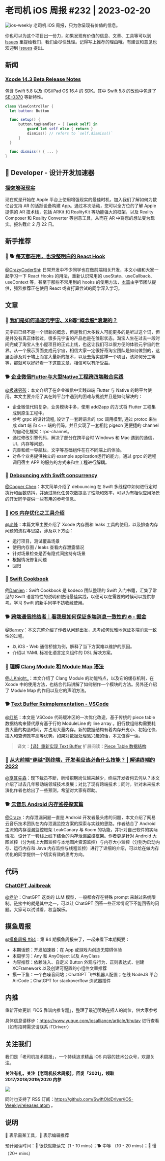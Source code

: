 # 老司机 iOS 周报 #232 | 2023-02-20

![ios-weekly](https://github.com/SwiftOldDriver/iOS-Weekly/blob/master/assets/ios-weekly.png?raw=true)
老司机 iOS 周报，只为你呈现有价值的信息。

你也可以为这个项目出一份力，如果发现有价值的信息、文章、工具等可以到 [Issues](https://github.com/SwiftOldDriver/iOS-Weekly/issues) 里提给我们，我们会尽快处理。记得写上推荐的理由哦。有建议和意见也欢迎到 [Issues](https://github.com/SwiftOldDriver/iOS-Weekly/issues) 提出。

## 新闻

### [Xcode 14.3 Beta Release Notes](https://developer.apple.com/documentation/xcode-release-notes/xcode-14_3-release-notes)

包含 Swift 5.8 以及 iOS/iPad OS 16.4 的 SDK。其中 Swift 5.8 的改动中包含了 [SE-0370](https://github.com/apple/swift-evolution/blob/main/proposals/0365-implicit-self-weak-capture.md) 等新特性。

```swift
class ViewController {
  let button: Button

  func setup() {
      button.tapHandler = { [weak self] in
          guard let self else { return }
          dismiss() // refers to `self.dismiss()`
      }
  }

  func dismiss() { ... }
}
```

##  Developer - 设计开发加速器

### [探索增强现实](https://developer.apple.com/events/view/9HU22DPP7P/dashboard)

现在就是开始在 Apple 平台上使用增强现实的最佳时机，加入我们了解如何为数亿台支持 AR 的活跃设备构建 App。通过本次活动，您可以全方位的了解 Apple 提供的 AR 技术栈，包括 ARKit 和 RealityKit 等功能强大的框架，以及 Reality Composer 和 Reality Converter 等创意工具，从而在 AR 中将您的想法变为现实。报名截止 2 月 22 日。

## 新手推荐

### 🌟 🐕 [每天都在用，也没整明白的 React Hook](https://mp.weixin.qq.com/s/wpJvXYf4Q3jFQEEpICtoSg)

[@CrazyCoderShi](https://github.com/CrazyCoderShi): 日常开发中不少同学也在做前端相关开发，本文小编和大家一起学习一下 React Hooks 的用法，重新认识常用的 useState、useCallback、useContext 等，甚至于那些不常用到的 hooks 的使用方法，[本篇](https://mp.weixin.qq.com/s/wpJvXYf4Q3jFQEEpICtoSg)由字节团队提供，强烈推荐正在使用 React 或者打算尝试的同学深入学习。

## 文章


### 🐢 [我们是如何追逐元宇宙、XR等“概念股”浪潮的？](https://mp.weixin.qq.com/s/Q9VNdOXGlsA4OXRUc5_-xw)
元宇宙已经不是一个很新的概念，但是我们大多数人可能更多的是听过这个词，但是并没有真正体验过，很多元宇宙的产品也是在雏形状态。淘宝人生在过去一段时间完成了淘宝人生小屋项目的正式上线，也这让我们可以很方便的体验元宇宙的世界。从一个展示页面变成元宇宙，相信大家一定很好奇淘宝团队是如何做到的，这里面涉及对于端上而言大量新的技术，以及去落实这样一个项目，该如何分工等等，那就可以好好看一下这篇文章，相信可以有所受益。

### 🐕 [企业微信Flutter与大型Native工程跨四端融合实践](https://mp.weixin.qq.com/s/Fc6bdgKshZ8WFX1Pcr4LHg)
[@极速男孩](https://github.com/ztlyyznf001)：本文介绍了在企业微信中实践四端 Flutter 与 Native 的跨平台使用。本文主要介绍了其在跨平台中遇到的困难与挑战并且是如何解决的：
- 企业微信代码复杂，业务模块中多，使用 add2app 的方式将 Flutter 工程集成到原生工程中。
- 参考 grpc 的设计流程, 设计了一套跨语言的 rpc 调用模型, 通过 protoc 来生成 dart 端 和 c++ 端的代码。并且实现了一套相比 pigeon 更便捷的 channel 的自动化框架：rpc-channel。
- 通过修改引擎代码，解决了部分在跨平台时 Windows 和 Mac 遇到的通信，UI，内存等问题。
- 完善和统一导航栏，文字等基础组件在在不同端上的体验。
- 对各个业务提供独立的 example application运行的能力。通过 grpc 的远程调用宿主 APP 的服务的方式来和主工程进行解耦。

### 🐎 [Debouncing with Swift concurrency](https://sideeffect.io/posts/2023-01-11-regulate/)

[@Cooper Chen](https://github.com/cjlcooper)：本文简单介绍了 debouncing 在 Swift 多线程中如何进行定时执行和函数防抖，并通过简化任务次数提高了性能和效率，可以为有相似应用场景的开发同学提供一些有用的参考信息。

### 🐎 [iOS 内存优化之工具介绍](https://juejin.cn/post/7190296873373007931)

[@老峰](https://github.com/gesantung)：本篇文章主要介绍了 Xcode 内存图和 leaks 工具的使用，以及排查内存问题的流程与思路，涉及以下方面：
- 运行项目，测试覆盖场景
- 使用内存图 / leaks 查看内存泄露情况
- 针对场景检查是否有隐式间接持有场景
- 根据情况修复问题
- 回归


### 🐎 [Swift Cookbook](https://www.kodeco.com/books/swift-cookbook)
[@Damien](https://github.com/ZengyiMa)：Swift Cookbook 是 kodeco 团队整理的 Swift 入门书籍，汇集了常见的 Swift 语言特性的说明和使用最佳实践，以便可以在需要的时候可以提供参考。学习 Swift 的新手同学不妨收藏使用。

### 🐕 [跨端通信终结者｜看我是如何保证多端消息一致性的 🔥 - 掘金](https://juejin.cn/post/7196970992576708663)

[@Barney](https://github.com/BarneyZhaoooo)：本文完整介绍了作者从问题出发，思考如何优雅地保证多端消息一致性的过程。
- 以  iOS - Web 通信桥接为例，解释了当下方案难以维护的原因。
- 介绍以 YAML 标准化语言定义组件的 DSL 解决方案。

### 🐎 [理解 Clang Module 和 Module Map 语法](https://juejin.cn/post/7195394554760003644)

[@J_Knight_](https://github.com/knightsj)：本文介绍了 Clang Module 的功能特点，以及它的缓存机制，在 Xcode 中的使用方法，也结合代码讲解了如何制作一个模块的方法。另外还介绍了 Module Map 的作用以及它的声明方法。

### 🐕 [Text Buffer Reimplementation - VSCode](https://github.com/SwiftOldDriver/iOS-Weekly/issues/3843)

[@红纸](https://github.com/nianran)：本文是 VSCode 代码缓冲区的一次优化改造，基于传统的 piece table 数据结构来替代原有基于行的 ModuleLine 的 line array 。旧行数组结构需要耗费大量的构造时间，并占用大量内存。新的数据结构有着内存开支小、初始化快、插入和查询效率高等优势。如果对数据处理感兴趣的话，本文值得一读。

> 译文：[【译】重新实现 Text Buffer](https://macplay.github.io/posts/text-buffer-reimplementation/)
> 扩展阅读：[Piece Table 数据结构](https://zhuanlan.zhihu.com/p/268726520)

### 🐢 [从大前端“穿越”到终端，开发者应该必备什么技能？ | 解读终端的 2022](https://mp.weixin.qq.com/s/t0xLKrMF4al4cgAXeCwyow)

[@享耳先森](https://github.com/iblacksun)：现下裁员不断，新增招聘岗位越来越少，终端开发者何去何从？本文介绍了过去几年移动端领域技术发展；对比了现有跨端技术；同时，针对未来技术演化作者也给出了一些预测，希望对大家有帮助。

### 🐕 [云音乐 Android 内存监控探索篇](https://mp.weixin.qq.com/s/tHndnmpxeDihYTIZmsafbg)

[@Crazy](https://github.com/jiyan135960)：内存泄漏问题一直是 Android 开发者最头疼的问题，本文介绍了网易云音乐技术团队在内存泄漏监控方案的探索与实践的思路。作者结合了 Android 主流的内存泄漏监控框架 LeakCanary 与 Koom 的功能，并针对自己软件的实际情况，设计了一套线上线下结合的内存泄漏监控框架。作者更是针对 Android 大图监控（分为线上大图监控与本地图片资源监控）与内存大小监控（分别为启动内存、运行内存和 Java 内存监控与线程监控）进行了详细的介绍，可以给在做内存优化的同学提供一个切实有效的思考方向。

## 代码

### [ChatGPT Jailbreak](https://github.com/gayolGate/gayolGate/blob/index/ChatGPTJailbreak)

[@老驴](https://weibo.com/u/6090610445)：ChatGPT 这类的 LLM 模型，一般都会存在特殊 prompt 来越过系统限制。链接中的就是其中之一，可以让 ChatGPT 回答一些正常情况下不能回答的问题。大家可以试试看，权当娱乐。

## 摸鱼周报

[@摸鱼周报 #84](https://mp.weixin.qq.com/s/fKutqWAHfzkbbFgYCvPfIA)：第 84 期摸鱼周报来了，一起来看下本期概要：

* 本期话题：开发加速器：在 App 或游戏内创造无障碍体验
* 本周学习：Any 和 AnyObject 以及 AnyClass 
* 内容推荐：依赖注入、自定义 Button 外观与行为、正则表达式、创建 XCFramework 以及创建可配置的小组件文章推荐
* 摸一下鱼：一个白噪音网站；ChatGPT 飞书机器人配置；在线 NodeJS 平台 AirCode；ChatGPT for stackoverflow 浏览器插件

## 内推

重新开始更新「iOS 靠谱内推专题」，整理了最近明确在招人的岗位，供大家参考

具体信息请移步：https://www.yuque.com/iosalliance/article/bhutav 进行查看（如有招聘需求请联系 iTDriverr）

## 关注我们

我们是「老司机技术周报」，一个持续追求精品 iOS 内容的技术公众号，欢迎关注。

**关注有礼，关注【老司机技术周报】，回复「2021」，领取 2017/2018/2019/2020 内参**

![](https://github.com/SwiftOldDriver/iOS-Weekly/blob/master/assets/qrcode_for_wechat.jpg?raw=true)

同时也支持了 RSS 订阅：https://github.com/SwiftOldDriver/iOS-Weekly/releases.atom 。

## 说明

🚧 表示需某工具，🌟 表示编辑推荐

预计阅读时间：🐎 很快就能读完（1 - 10 mins）；🐕 中等 （10 - 20 mins）；🐢 慢（20+ mins）
